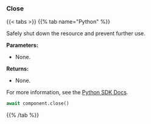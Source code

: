 ### Close

{{< tabs >}}
{{% tab name="Python" %}}

Safely shut down the resource and prevent further use.

**Parameters:**

- None.

**Returns:**

- None.

For more information, see the [Python SDK Docs](https://python.viam.dev/autoapi/viam/components/power_sensor/client/index.html#viam.components.power_sensor.client.PowerSensorClient.close).

``` python {class="line-numbers linkable-line-numbers"}
await component.close()
```

{{% /tab %}}
